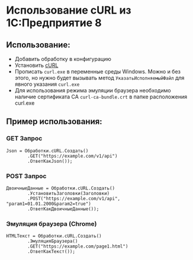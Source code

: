 # Использование cURL из 1С:Предприятие 8

## Использование:

- Добавить обработку в конфигурацию
- Установить [cURL](https://curl.se/windows)
- Прописать `curl.exe` в переменные среды Windows. Можно и без этого, но нужно будет вызывать метод `УказатьИсполняемыйФайл` для явного указания `curl.exe`
- Для использования режима эмуляции браузера необходимо наличие сертификата CA `curl-ca-bundle.crt` в папке расположения curl.exe

## Пример использования:

### GET Запрос
```bsl
Json = Обработки.cURL.Создать()
        .GET("https://example.com/v1/api")
        .ОтветКакJson());
```

### POST Запрос
```bsl
ДвоичныеДанные = Обработки.cURL.Создать()
        .УстановитьЗаголовки(Заголовки)
        .POST("https://example.com/v1/api", "param1=01.01.2000&param2=true")
        .ОтветКакДвоичныеДанные());
```

### Эмуляция браузера (Chrome)
```bsl
HTMLТекст = Обработки.cURL.Создать()
        .ЭмуляцияБраузера()
        .GET("https://example.com/page1.html")
        .ОтветКакТекст());
```
